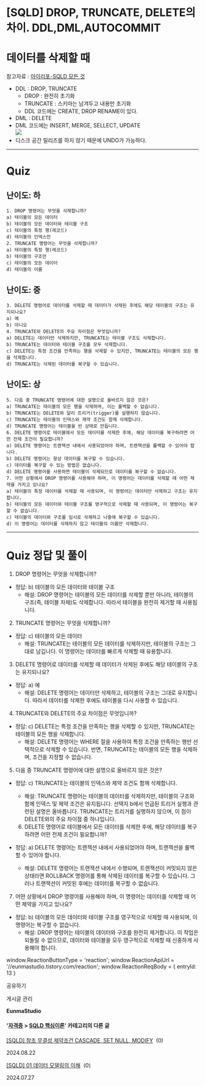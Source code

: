 
# [SQLD] DROP, TRUNCATE, DELETE의 차이. DDL,DML,AUTOCOMMIT

데이터를 삭제할 때
==========

참고자료 : [아이리포-SQLD 모든 것](https://www.youtube.com/watch?v=m2v2NjuSU8Q&list=PLDI0745yTBjXFuIFYqq3vzcQYuVyajFpC&index=33)

*   DDL : DROP, TRUNCATE
    *   DROP : 완전히 초기화
    *   TRUNCATE : 스키마는 남겨두고 내용만 초기화
    *   DDL 코드에는 CREATE, DROP RENAME이 있다.
*   DML : DELETE
*   DML 코드에는 INSERT, MERGE, SELLECT, UPDATE  
    ![](https://blog.kakaocdn.net/dn/4Oaqu/btsJbuRogCB/BCVrXBGZYzpHtWsjc8vvhk/img.jpg)
*   디스크 공간 릴리즈를 하지 않기 때문에 UNDO가 가능하다.

* * *

Quiz
====

난이도: 하
------

    1. DROP 명령어는 무엇을 삭제합니까?
    a) 테이블의 모든 데이터
    b) 테이블의 모든 데이터와 테이블 구조
    c) 테이블의 특정 행(레코드)
    d) 테이블의 인덱스만
    2. TRUNCATE 명령어는 무엇을 삭제합니까?
    a) 테이블의 특정 행(레코드)
    b) 테이블의 구조만
    c) 테이블의 모든 데이터
    d) 테이블의 이름

난이도: 중
------

    3. DELETE 명령어로 데이터를 삭제할 때 데이터가 삭제된 후에도 해당 테이블의 구조는 유지되나요?
    a) 예
    b) 아니오
    4. TRUNCATE와 DELETE의 주요 차이점은 무엇입니까?
    a) DELETE는 데이터만 삭제하지만, TRUNCATE는 테이블 구조도 삭제합니다.
    b) TRUNCATE는 데이터와 테이블 구조를 모두 삭제합니다.
    c) DELETE는 특정 조건을 만족하는 행을 삭제할 수 있지만, TRUNCATE는 테이블의 모든 행을 삭제합니다.
    d) TRUNCATE는 삭제된 데이터를 복구할 수 있습니다.

난이도: 상
------

    5. 다음 중 TRUNCATE 명령어에 대한 설명으로 올바르지 않은 것은?
    a) TRUNCATE는 테이블의 모든 행을 삭제하며, 이는 롤백할 수 없습니다.
    b) TRUNCATE는 DELETE와 달리 트리거(trigger)를 실행하지 않습니다.
    c) TRUNCATE는 테이블의 인덱스와 제약 조건도 함께 삭제합니다.
    d) TRUNCATE 명령어는 테이블을 빈 상태로 만듭니다.
    6. DELETE 명령어로 테이블에서 모든 데이터를 삭제한 후에, 해당 데이터를 복구하려면 어떤 전제 조건이 필요합니까?
    a) DELETE 명령어는 트랜잭션 내에서 사용되었어야 하며, 트랜잭션을 롤백할 수 있어야 합니다.
    b) DELETE 명령어는 항상 데이터를 복구할 수 있습니다.
    c) 데이터를 복구할 수 있는 방법은 없습니다.
    d) DELETE 명령어를 사용하면 테이블이 삭제되므로 데이터를 복구할 수 없습니다.
    7. 어떤 상황에서 DROP 명령어를 사용해야 하며, 이 명령어는 데이터를 삭제할 때 어떤 제약을 가지고 있나요?
    a) 테이블의 특정 데이터를 삭제할 때 사용되며, 이 명령어는 데이터만 삭제하고 구조는 유지합니다.
    b) 테이블의 모든 데이터와 테이블 구조를 영구적으로 삭제할 때 사용되며, 이 명령어는 복구할 수 없습니다.
    c) 테이블의 데이터와 구조를 임시로 삭제하고 나중에 복구할 수 있습니다.
    d) 이 명령어는 데이터를 삭제하지 않고 테이블의 이름만 삭제합니다.

* * *

Quiz 정답 및 풀이
============

1.  DROP 명령어는 무엇을 삭제합니까?

*   정답: b) 테이블의 모든 데이터와 테이블 구조
    *   해설: DROP 명령어는 테이블의 모든 데이터를 삭제할 뿐만 아니라, 테이블의 구조(즉, 테이블 자체)도 삭제합니다. 따라서 테이블을 완전히 제거할 때 사용됩니다.

2.  TRUNCATE 명령어는 무엇을 삭제합니까?

*   정답: c) 테이블의 모든 데이터
    *   해설: TRUNCATE는 테이블의 모든 데이터를 삭제하지만, 테이블의 구조는 그대로 남깁니다. 이 명령어는 데이터를 빠르게 삭제할 때 유용합니다.

3.  DELETE 명령어로 데이터를 삭제할 때 데이터가 삭제된 후에도 해당 테이블의 구조는 유지되나요?

*   정답: a) 예
    *   해설: DELETE 명령어는 데이터만 삭제하고, 테이블의 구조는 그대로 유지합니다. 따라서 데이터를 삭제한 후에도 테이블을 다시 사용할 수 있습니다.

4.  TRUNCATE와 DELETE의 주요 차이점은 무엇입니까?

*   정답: c) DELETE는 특정 조건을 만족하는 행을 삭제할 수 있지만, TRUNCATE는 테이블의 모든 행을 삭제합니다.
    *   해설: DELETE 명령어는 WHERE 절을 사용하여 특정 조건을 만족하는 행만 선택적으로 삭제할 수 있습니다. 반면, TRUNCATE는 테이블의 모든 행을 삭제하며, 조건을 지정할 수 없습니다.

5.  다음 중 TRUNCATE 명령어에 대한 설명으로 올바르지 않은 것은?

*   정답: c) TRUNCATE는 테이블의 인덱스와 제약 조건도 함께 삭제합니다.
    
    *   해설: TRUNCATE 명령어는 테이블의 데이터를 삭제하지만, 테이블의 구조와 함께 인덱스 및 제약 조건은 유지됩니다. 선택지 b에서 언급된 트리거 실행과 관련된 설명은 올바릅니다. TRUNCATE는 트리거를 실행하지 않으며, 이 점이 DELETE와의 주요 차이점 중 하나입니다.
    
    6.  DELETE 명령어로 테이블에서 모든 데이터를 삭제한 후에, 해당 데이터를 복구하려면 어떤 전제 조건이 필요합니까?
*   정답: a) DELETE 명령어는 트랜잭션 내에서 사용되었어야 하며, 트랜잭션을 롤백할 수 있어야 합니다.
    *   해설: DELETE 명령어는 트랜잭션 내에서 수행되며, 트랜잭션이 커밋되지 않은 상태라면 ROLLBACK 명령어를 통해 삭제된 데이터를 복구할 수 있습니다. 그러나 트랜잭션이 커밋된 후에는 데이터를 복구할 수 없습니다.

7.  어떤 상황에서 DROP 명령어를 사용해야 하며, 이 명령어는 데이터를 삭제할 때 어떤 제약을 가지고 있나요?

*   정답: b) 테이블의 모든 데이터와 테이블 구조를 영구적으로 삭제할 때 사용되며, 이 명령어는 복구할 수 없습니다.
    *   해설: DROP 명령어는 테이블의 데이터와 구조를 완전히 제거합니다. 이 작업은 되돌릴 수 없으므로, 데이터와 테이블을 모두 영구적으로 삭제할 때 신중하게 사용해야 합니다.

window.ReactionButtonType = 'reaction'; window.ReactionApiUrl = '//eunmastudio.tistory.com/reaction'; window.ReactionReqBody = { entryId: 13 }

공유하기

게시글 관리

**EunmaStudio**

#### '[자격증](/category/%EC%9E%90%EA%B2%A9%EC%A6%9D) > [SQLD 핵심이론](/category/%EC%9E%90%EA%B2%A9%EC%A6%9D/SQLD%20%ED%95%B5%EC%8B%AC%EC%9D%B4%EB%A1%A0)' 카테고리의 다른 글

[\[SQLD\] 참조 무결성 제약조건 CASCADE, SET NULL, MODIFY](/14)  (0)

2024.08.22

[\[SQLD\] 01 데이터 모델링의 이해](/2)  (0)

2024.07.27
            